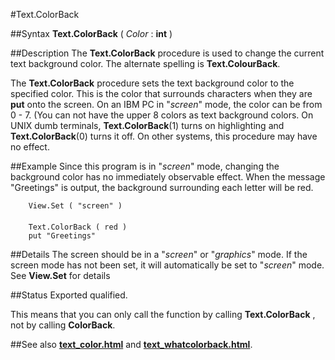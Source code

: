 
#Text.ColorBack

##Syntax
**Text.ColorBack** ( _Color_ : **int** )


##Description
The **Text.ColorBack** procedure is used to change the current text background color. The alternate spelling is **Text.ColourBack**.

The **Text.ColorBack** procedure sets the text background color to the specified color. This is the color that surrounds characters when they are **put** onto the screen. On an IBM PC in "_screen_" mode, the color can be from 0 - 7. (You can not have the upper 8 colors as text background colors. On UNIX dumb terminals, **Text.ColorBack**(1) turns on highlighting and **Text.ColorBack**(0) turns it off. On other systems, this procedure may have no effect.


##Example
Since this program is in "_screen_" mode, changing the background color has no immediately observable effect. When the message "Greetings" is output, the background surrounding each letter will be red.

        View.Set ( "screen" )
        
        Text.ColorBack ( red )
        put "Greetings"
##Details
The screen should be in a "_screen_" or "_graphics_" mode. If the screen mode has not been set, it will automatically be set to "_screen_" mode. See **View.Set** for details 


##Status
Exported qualified.

This means that you can only call the function by calling **Text.ColorBack** , not by calling **ColorBack**.


##See also
**[text_color.html](Text.Color)** and **[text_whatcolorback.html](Text.WhatColorBack)**.

